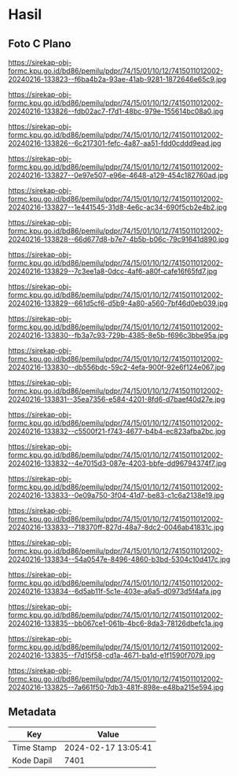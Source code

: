 # Hasil

## Foto C Plano

https://sirekap-obj-formc.kpu.go.id/bd86/pemilu/pdpr/74/15/01/10/12/7415011012002-20240216-133823--f6ba4b2a-93ae-41ab-9281-1872646e65c9.jpg

https://sirekap-obj-formc.kpu.go.id/bd86/pemilu/pdpr/74/15/01/10/12/7415011012002-20240216-133826--fdb02ac7-f7d1-48bc-979e-155614bc08a0.jpg

https://sirekap-obj-formc.kpu.go.id/bd86/pemilu/pdpr/74/15/01/10/12/7415011012002-20240216-133826--6c217301-fefc-4a87-aa51-fdd0cddd9ead.jpg

https://sirekap-obj-formc.kpu.go.id/bd86/pemilu/pdpr/74/15/01/10/12/7415011012002-20240216-133827--0e97e507-e96e-4648-a129-454c182760ad.jpg

https://sirekap-obj-formc.kpu.go.id/bd86/pemilu/pdpr/74/15/01/10/12/7415011012002-20240216-133827--1e441545-31d8-4e6c-ac34-690f5cb2e4b2.jpg

https://sirekap-obj-formc.kpu.go.id/bd86/pemilu/pdpr/74/15/01/10/12/7415011012002-20240216-133828--66d677d8-b7e7-4b5b-b06c-79c91641d890.jpg

https://sirekap-obj-formc.kpu.go.id/bd86/pemilu/pdpr/74/15/01/10/12/7415011012002-20240216-133829--7c3ee1a8-0dcc-4af6-a80f-cafe16f65fd7.jpg

https://sirekap-obj-formc.kpu.go.id/bd86/pemilu/pdpr/74/15/01/10/12/7415011012002-20240216-133829--661d5cf6-d5b9-4a80-a560-7bf46d0eb039.jpg

https://sirekap-obj-formc.kpu.go.id/bd86/pemilu/pdpr/74/15/01/10/12/7415011012002-20240216-133830--fb3a7c93-729b-4385-8e5b-f696c3bbe95a.jpg

https://sirekap-obj-formc.kpu.go.id/bd86/pemilu/pdpr/74/15/01/10/12/7415011012002-20240216-133830--db556bdc-59c2-4efa-900f-92e6f124e067.jpg

https://sirekap-obj-formc.kpu.go.id/bd86/pemilu/pdpr/74/15/01/10/12/7415011012002-20240216-133831--35ea7356-e584-4201-8fd6-d7baef40d27e.jpg

https://sirekap-obj-formc.kpu.go.id/bd86/pemilu/pdpr/74/15/01/10/12/7415011012002-20240216-133832--c5500f21-f743-4677-b4b4-ec823afba2bc.jpg

https://sirekap-obj-formc.kpu.go.id/bd86/pemilu/pdpr/74/15/01/10/12/7415011012002-20240216-133832--4e7015d3-087e-4203-bbfe-dd96794374f7.jpg

https://sirekap-obj-formc.kpu.go.id/bd86/pemilu/pdpr/74/15/01/10/12/7415011012002-20240216-133833--0e09a750-3f04-41d7-be83-c1c6a2138e19.jpg

https://sirekap-obj-formc.kpu.go.id/bd86/pemilu/pdpr/74/15/01/10/12/7415011012002-20240216-133833--718370ff-827d-48a7-8dc2-0046ab41831c.jpg

https://sirekap-obj-formc.kpu.go.id/bd86/pemilu/pdpr/74/15/01/10/12/7415011012002-20240216-133834--54a0547e-8496-4860-b3bd-5304c10d417c.jpg

https://sirekap-obj-formc.kpu.go.id/bd86/pemilu/pdpr/74/15/01/10/12/7415011012002-20240216-133834--6d5ab11f-5c1e-403e-a6a5-d0973d5f4afa.jpg

https://sirekap-obj-formc.kpu.go.id/bd86/pemilu/pdpr/74/15/01/10/12/7415011012002-20240216-133835--bb067ce1-061b-4bc6-8da3-78126dbefc1a.jpg

https://sirekap-obj-formc.kpu.go.id/bd86/pemilu/pdpr/74/15/01/10/12/7415011012002-20240216-133835--f7d15f58-cd1a-4671-ba1d-e1f1590f7079.jpg

https://sirekap-obj-formc.kpu.go.id/bd86/pemilu/pdpr/74/15/01/10/12/7415011012002-20240216-133825--7a661f50-7db3-481f-898e-e48ba215e594.jpg


## Metadata

| Key        | Value               |
| ---------- | ------------------- |
| Time Stamp | 2024-02-17 13:05:41 |
| Kode Dapil | 7401                |



